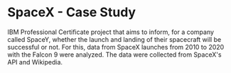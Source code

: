# SpaceX - Case Study
IBM Professional Certificate project that aims to inform, for a company called SpaceY, whether the launch and landing of their spacecraft will be successful or not. 
For this, data from SpaceX launches from 2010 to 2020 with the Falcon 9 were analyzed. 
The data were collected from SpaceX's API and Wikipedia.
